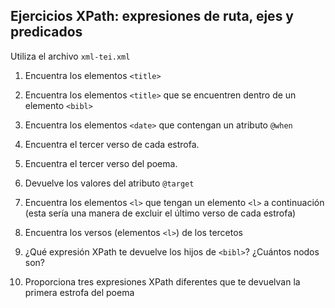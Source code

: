 ## Ejercicios XPath: expresiones de ruta, ejes y predicados

Utiliza el archivo `xml-tei.xml`

1. Encuentra los elementos `<title>`

3. Encuentra los elementos `<title>` que se encuentren dentro de un elemento `<bibl>`

4. Encuentra los elementos `<date>` que contengan un atributo `@when`

1. Encuentra el tercer verso de cada estrofa.

2. Encuentra el tercer verso del poema.

3. Devuelve los valores del atributo `@target`

3. Encuentra los elementos `<l>` que tengan un elemento `<l>` a continuación (esta sería una manera de excluir el último verso de cada estrofa)

4. Encuentra los versos (elementos `<l>`) de los tercetos 

5. ¿Qué expresión XPath te devuelve los hijos de `<bibl>`? ¿Cuántos nodos son?

8. Proporciona tres expresiones XPath diferentes que te devuelvan la primera estrofa del poema

